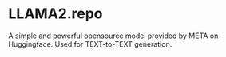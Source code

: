 # LLAMA2.repo
A simple and powerful opensource model provided by META on Huggingface. Used for TEXT-to-TEXT generation.
